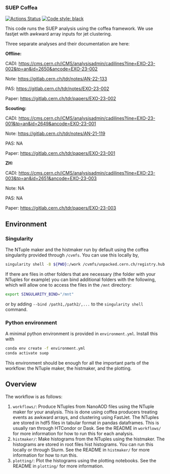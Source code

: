 ### SUEP Coffea

[![Actions Status](https://github.com/chrispap95/hcaloms/workflows/CI/badge.svg)](https://github.com/SUEPPhysics/SUEPCoffea_dask/actions)
[![Code style: black](https://img.shields.io/badge/code%20style-black-000000.svg)](https://github.com/psf/black)

This code runs the SUEP analysis using the coffea framework. We use fastjet with awkward array inputs for jet clustering.

Three separate analyses and their documentation are here:

**Offline:**

CADI: https://cms.cern.ch/iCMS/analysisadmin/cadilines?line=EXO-23-002&tp=an&id=2650&ancode=EXO-23-002

Note: https://gitlab.cern.ch/tdr/notes/AN-22-133

PAS: https://gitlab.cern.ch/tdr/notes/EXO-23-002

Paper: https://gitlab.cern.ch/tdr/papers/EXO-23-002

**Scouting:**

CADI: https://cms.cern.ch/iCMS/analysisadmin/cadilines?line=EXO-23-001&tp=an&id=2649&ancode=EXO-23-001

Note: https://gitlab.cern.ch/tdr/notes/AN-21-119

PAS: NA

Paper: https://gitlab.cern.ch/tdr/papers/EXO-23-001

**ZH:**

CADI: https://cms.cern.ch/iCMS/analysisadmin/cadilines?line=EXO-23-003&tp=an&id=2651&ancode=EXO-23-003

Note: NA

PAS: NA

Paper: https://gitlab.cern.ch/tdr/papers/EXO-23-003

## Environment

### Singularity

The NTuple maker and the histmaker run by default using the coffea singularity provided through `/cvmfs`. You can use this locally by,

```bash
singularity shell -B ${PWD}:/work /cvmfs/unpacked.cern.ch/registry.hub.docker.com/coffeateam/coffea-dask:latest
```

If there are files in other folders that are necessary (the folder with your NTuples for example) you can bind additional folders with the following, which will allow one to access the files in the `/mnt` directory:

```bash
export SINGULARITY_BIND="/mnt"
```

or by adding `--bind /path1,/path2/,...` to the `singularity shell` command.

### Python environment

A minimal python environment is provided in `environment.yml`.
Install this with

```bash
conda env create -f environment.yml
conda activate suep
```

This environment should be enough for all the important parts of the workflow: the NTuple maker, the histmaker, and the plotting.

## Overview

The workflow is as follows:
1. `workflows/`: Produce NTuples from NanoAOD files using the NTuple maker for your analysis. This is done using coffea producers treating events as awkward arrays, and clustering using FastJet. The NTuples are stored in hdf5 files in tabular format in pandas dataframes. This is usually ran through HTCondor or Dask. See the README in `workflows/` for more information for how to run this for each analysis.
2. `histmaker/`: Make histograms from the NTuples using the histmaker. The histograms are stored in root files hist histograms. You can run this locally or through Slurm. See the README in `histmaker/` for more information for how to run this.
3. `plotting/`: Plot the histograms using the plotting notebooks. See the README in `plotting/` for more information.
